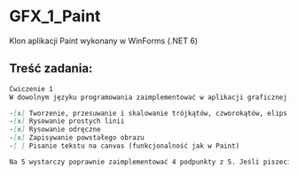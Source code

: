 # GFX_1_Paint
Klon aplikacji Paint wykonany w WinForms (.NET 6)

## Treść zadania:
```md
Ćwiczenie 1
W dowolnym języku programowania zaimplementować w aplikacji graficznej:

-[x] Tworzenie, przesuwanie i skalowanie trójkątów, czworokątów, elips
-[x] Rysowanie prostych linii
-[x] Rysowanie odręczne
-[x] Zapisywanie powstałego obrazu
-[ ] Pisanie tekstu na canvas (funkcjonalność jak w Paint)

Na 5 wystarczy poprawnie zaimplementować 4 podpunkty z 5. Jeśli piszecie Państwo w parach należy zaimplementować wszystkie.
```
